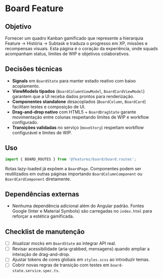 # Board Feature

## Objetivo
Fornecer um quadro Kanban gamificado que represente a hierarquia Feature → História → Subtask e traduza o progresso em XP, missões e recompensas visuais. Esta página é o coração da experiência, onde squads acompanham status, limites de WIP e objetivos colaborativos.

## Decisões técnicas
- **Signals** em `BoardState` para manter estado reativo com baixo acoplamento.
- **ViewModels tipados** (`BoardColumnViewModel`, `BoardCardViewModel`) garantem que a UI receba dados prontos para renderização.
- **Componentes standalone** desacoplados (`BoardColumn`, `BoardCard`) facilitam testes e composição de UI.
- **Drag-and-drop nativo** com HTML5 + `BoardDragState` garante movimentação entre colunas respeitando limites de WIP e workflow configurado.
- **Transições validadas** no serviço (`moveStory`) respeitam workflow configurável e limites de WIP.

## Uso
```ts
import { BOARD_ROUTES } from '@features/board/board.routes';
```
Rotas lazy-loaded já expõem a `BoardPage`. Componentes podem ser reutilizados em outras páginas importando `BoardColumnComponent` ou `BoardCardComponent` diretamente.

## Dependências externas
- Nenhuma dependência adicional além do Angular padrão. Fontes Google (Inter e Material Symbols) são carregadas no `index.html` para reforçar a estética gamificada.

## Checklist de manutenção
- [ ] Atualizar mocks em `BoardState` ao integrar API real.
- [ ] Revisar acessibilidade (aria-grabbed, mensagens) quando ampliar a interação de drag-and-drop.
- [ ] Ajustar tokens de cores globais em `styles.scss` ao introduzir temas.
- [ ] Cobrir novas regras de transição com testes em `board-state.service.spec.ts`.
